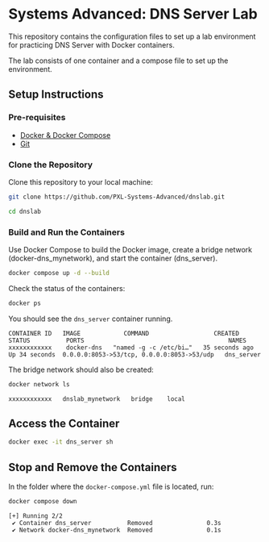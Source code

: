 # Systems Advanced: DNS Server Lab

This repository contains the configuration files to set up a lab environment for practicing DNS Server with Docker containers.

The lab consists of one container and a compose file to set up the environment.

## Setup Instructions

### Pre-requisites

- [Docker & Docker Compose](https://www.docker.com/get-started)
- [Git](https://github.com/git-guides/install-git)

### Clone the Repository

Clone this repository to your local machine:

```sh
git clone https://github.com/PXL-Systems-Advanced/dnslab.git
```  

```sh
cd dnslab
```

### Build and Run the Containers

Use Docker Compose to build the Docker image, create a bridge network (docker-dns_mynetwork), and start the container (dns_server).

```sh
docker compose up -d --build
```

Check the status of the containers:

```sh
docker ps
```

You should see the `dns_server` container running.

```output
CONTAINER ID   IMAGE            COMMAND                  CREATED          STATUS          PORTS                                        NAMES
xxxxxxxxxxxx    docker-dns   "named -g -c /etc/bi…"   35 seconds ago   Up 34 seconds  0.0.0.0:8053->53/tcp, 0.0.0.0:8053->53/udp   dns_server
```

The bridge network should also be created:

```sh
docker network ls
```

```output
xxxxxxxxxxxx   dnslab_mynetwork   bridge    local
```

## Access the Container

```bash
docker exec -it dns_server sh
```

## Stop and Remove the Containers

In the folder where the `docker-compose.yml` file is located, run:

```sh
docker compose down
```

```output
[+] Running 2/2
 ✔ Container dns_server          Removed               0.3s
 ✔ Network docker-dns_mynetwork  Removed               0.1s
```
